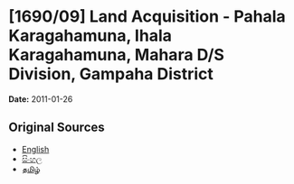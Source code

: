 # [1690/09] Land Acquisition - Pahala Karagahamuna, Ihala Karagahamuna, Mahara D/S Division, Gampaha District

**Date:** 2011-01-26

## Original Sources

- [English](https://documents.gov.lk/view/extra-gazettes/2011/1/1690-09_E.pdf)
- [සිංහල](https://documents.gov.lk/view/extra-gazettes/2011/1/1690-09_S.pdf)
- [தமிழ்](https://documents.gov.lk/view/extra-gazettes/2011/1/1690-09_T.pdf)
